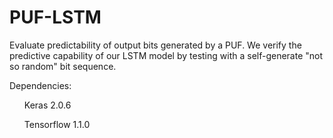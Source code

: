 # PUF-LSTM

Evaluate predictability of output bits generated by a PUF. We verify the predictive capability of our LSTM model by testing with a self-generate "not so random" bit sequence.

Dependencies:
<ul> Keras 2.0.6</ul>
<ul>Tensorflow 1.1.0</ul>
